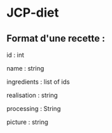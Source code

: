 # JCP-diet

## Format d'une recette :

id : int

name : string

ingredients : list of ids

realisation : string

processing : String

picture : string
